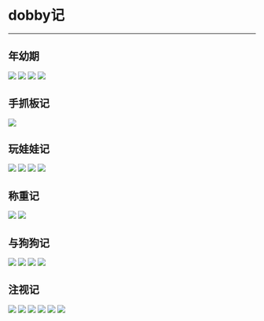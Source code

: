 # dobby记
---

## 年幼期
<img src="//qn85rhuga.hn-bkt.clouddn.com/nyj1.jpg"/>
<img src="//qn85rhuga.hn-bkt.clouddn.com/nyj2.jpg"/>
<img src="//qn85rhuga.hn-bkt.clouddn.com/nyj3.jpg"/>
<img src="//qn85rhuga.hn-bkt.clouddn.com/nyj4.jpg"/>

## 手抓板记
<img src="//qn85rhuga.hn-bkt.clouddn.com/szbj1.jpg"/>

## 玩娃娃记
<img src="//qn85rhuga.hn-bkt.clouddn.com/wwwj1.jpg"/>
<img src="//qn85rhuga.hn-bkt.clouddn.com/wwwj2.jpg"/>
<img src="//qn85rhuga.hn-bkt.clouddn.com/wwwj3.jpg"/>
<img src="//qn85rhuga.hn-bkt.clouddn.com/wwwj4.jpg"/>

## 称重记
<img src="//qn85rhuga.hn-bkt.clouddn.com/czj1.jpg"/>
<img src="//qn85rhuga.hn-bkt.clouddn.com/czj2.jpg"/>

## 与狗狗记
<img src="//qn85rhuga.hn-bkt.clouddn.com/yggj1.jpg"/>
<img src="//qn85rhuga.hn-bkt.clouddn.com/yggj2.jpg"/>
<img src="//qn85rhuga.hn-bkt.clouddn.com/yggj3.jpg"/>
<img src="//qn85rhuga.hn-bkt.clouddn.com/yggj4.jpg"/>

## 注视记
<img src="//qn85rhuga.hn-bkt.clouddn.com/zsj1.jpg"/>
<img src="//qn85rhuga.hn-bkt.clouddn.com/zsj2.jpg"/>
<img src="//qn85rhuga.hn-bkt.clouddn.com/zsj3.jpg"/>
<img src="//qn85rhuga.hn-bkt.clouddn.com/zsj4.jpg"/>
<img src="//qn85rhuga.hn-bkt.clouddn.com/zsj5.jpg"/>
<img src="//qn85rhuga.hn-bkt.clouddn.com/zsj6.jpg"/>

